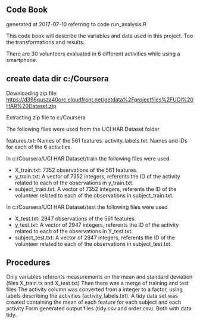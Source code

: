 ## Code Book
generated at 2017-07-10 referring to code run_analysis.R

This code book will describe the variables and data used in this project. Too the transformations and results.
	
There are 30 volunteers evaluated in 6 different activities while using a smartphone.
	
	
## create data dir c:/Coursera

Downloading zip file: https://d396qusza40orc.cloudfront.net/getdata%2Fprojectfiles%2FUCI%20HAR%20Dataset.zip 

Extracting zip file to c:/Coursera  

The following files were used from the UCI HAR Dataset folder
	
features.txt: Names of the 561 features.
activity_labels.txt: Names and IDs for each of the 6 activities.

In c:/Coursera/UCI HAR Dataset/train the following files were used
* X_train.txt: 7352 observations of the 561 features.
* y_train.txt: A vector of 7352 integers, referents the ID of the activity related to each of the observations in y_train.txt.
* subject_train.txt: A vector of 7352 integers, referents the ID of the volunteer related to each of the observations in subject_train.txt.
	
In c:/Coursera/UCI HAR Dataset/test the following files were used
* X_test.txt: 2947 observations of the 561 features.
* y_test.txt: A vector of 2947 integers, referents the ID of the activity related to each of the observations in Y_test.txt.
* subject_test.txt: A vector of 2947 integers, referents the ID of the volunteer related to each of the observations in subject_test.txt.
	
## Procedures 
Only variables referents measurements on the mean and standard deviation (files X_train.tx and X_test.txt)
Then there was a merge of training and test files
The activity column was converted from a integer to a factor, using labels describing the activities (activity_labels.txt).
A tidy data set was created containing the mean of each feature for each subject and each activity
Form generated output files (tidy.csv and order.csv).  Both  with data tidy.
